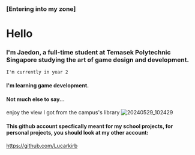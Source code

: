 ### [Entering into my zone]

# Hello

### I'm Jaedon, a full-time student at Temasek Polytechnic Singapore studying the art of game design and development. 

`I'm currently in year 2`

#### I'm learning game development.

#### Not much else to say... 

enjoy the view I got from the campus's library
![20240529_102429](https://github.com/JaedonYuen/JaedonYuen/assets/173018465/8cff4682-c2ef-45d5-979e-e47b5dadb8ab)

#### This github account specfically meant for my school projects, for personal projects, you should look at my other account:

https://github.com/Lucarkirb

<!--
**JaedonYuen/JaedonYuen** is a ✨ _special_ ✨ repository because its `README.md` (this file) appears on your GitHub profile.

Here are some ideas to get you started:

- 🔭 I’m currently working on ...
- 🌱 I’m currently learning ...
- 👯 I’m looking to collaborate on ...
- 🤔 I’m looking for help with ...
- 💬 Ask me about ...
- 📫 How to reach me: ...
- 😄 Pronouns: ...
- ⚡ Fun fact: ...
-->
